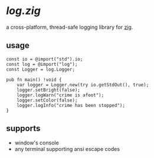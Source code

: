 # *log.zig*
a cross-platform, thread-safe logging library for [zig](https://ziglang.org/).

## usage
```
const io = @import("std").io;
const log = @import("log");
const Logger = log.Logger;

pub fn main() !void {
    var logger = Logger.new(try io.getStdOut(), true);
    logger.setBright(false);
    logger.logWarn("crime is afoot");
    logger.setColor(false);
    logger.logInfo("crime has been stopped");
}
```

## supports
  - window's console
  - any terminal supporting ansi escape codes

